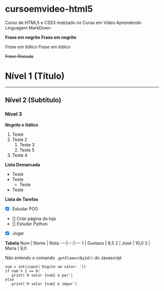 # cursoemvideo-html5
 Curso de HTML5 e CSS3 realizado no Curso em Vídeo
 Aprendendo Linguagem MarkDown
 
 **Frase em negrito**  __Frase em negrito__
 
 *Frase em itálico*  _Frase em itálico_

~~Frase Riscada~~
# Nível 1 (Título)
***
## Nível 2 (Subtítulo)
### Nível 3

__*Negrito e Itálico*__

1. Teste
1. Teste 2
   1. Teste 3
   1. Teste 5
1. Teste 4

**Lista Demarcada**

* Teste
* Teste
   * Teste
* Teste

**Lista de Tarefas**

- [x] Estudar POO
- [] Criar página da loja
- [] Estudar Python
- [x] Jogar


**Tabela**
Num | Nome | Nota
---|---|---
1 | Gustavo | 8,5
2 | José | 10,0
3 | Maria | 9,0

Não entendo o comando `.getElementById()` do Javascript

```
num = int(input('Digite um valor: '))
if num % 2 == 0:
   print('O valor {num} é par')
else
   print('O valor {num} é ímpar')
```
